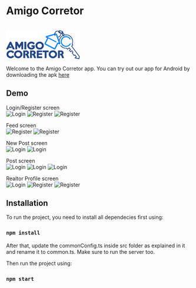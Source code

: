 
# Amigo Corretor
<br/>
<img src="./assets/icons/logoTextLightmode.png" alt="Amigo Corretor" width="200"/>

Welcome to the Amigo Corretor app. You can try out our app for Android by downloading the apk
[here](https://expo.dev/artifacts/eas/5bEMphKC1fjGZThQoSWpKr.apk)

## Demo

Login/Register screen
<br/>
<img src="https://i.imgur.com/sdy0bSs.jpeg" alt="Login" width="250"/>
<img src="https://i.imgur.com/t5Yfuuz.jpg" alt="Register" width="250"/>
<img src="https://media3.giphy.com/media/G0mKUfnZFMzaqyth6s/giphy.gif?cid=790b7611c0e7fcf34fc67530f9ba47e3ef0c88d0439dcc48&rid=giphy.gif&ct=g" alt="Register" width="250"/>

Feed screen
<br/>
<img src="https://i.imgur.com/EOdqkpD.jpg" alt="Register" width="250"/>
<img src="https://media0.giphy.com/media/K49HBW9xW79DoT7dLK/giphy.gif?cid=790b76112ea335a7d8400fa37cf7ed09f2712a8b906446d4&rid=giphy.gif&ct=g" alt="Register" width="250"/>

New Post screen
<br/>
<img src="https://media0.giphy.com/media/bCwbJ4K8g01UZ14mn7/giphy.gif?cid=790b76111c722bb793378b969fcd76c29cae00d69ce11d7b&rid=giphy.gif&ct=g" alt="Login" width="250"/>
<img src="https://media3.giphy.com/media/vlDADd5xLGN20j2qLd/giphy.gif?cid=790b76116935da2d3dc612bff25af1deeb1961ea2807fd15&rid=giphy.gif&ct=g" alt="Login" width="250"/>

Post screen
<br/>
<img src="https://i.imgur.com/sUMjesE.jpg" alt="Login" width="250"/>
<img src="https://i.imgur.com/DES9LV1.jpg" alt="Login" width="250"/>
<img src="https://media4.giphy.com/media/jmvWWHq9Y2Vm0q0uLn/giphy.gif?cid=790b7611655eae6f47b7332b589b46519e74c51defa89123&rid=giphy.gif&ct=g" alt="Login" width="250"/>

Realtor Profile screen
<br/>
<img src="https://i.imgur.com/RoPTz2S.jpeg" alt="Login" width="250"/>
<img src="https://i.imgur.com/F0Vq8s6.jpeg" alt="Register" width="250"/>
<img src="https://media2.giphy.com/media/8eGozximcVmKlb9N72/giphy.gif?cid=790b7611dbc9cc24e1e6e7044516f6bff0c9db0a17757c39&rid=giphy.gif&ct=g" alt="Register" width="250"/>
<br/>
## Installation

To run the project, you need to install all dependecies first using:

### `npm install`

After that, update the commonConfig.ts inside src folder as explained in it and rename it to common.ts. Make sure to run the server too.

Then run the project using:

### `npm start`
    
